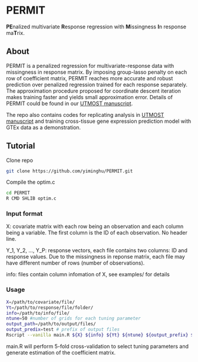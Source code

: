 # PERMIT
**PE**nalized multivariate **R**esponse regression with **M**issingness **I**n response ma**T**rix.

## About
PERMIT is a penalized regression for multivariate-response data with missingness in response matrix. By imposing group-lasso penalty on each row of coefficient matrix, PERMIT reaches more accurate and robust prediction over penalized regression trained for each response separately. The approximation procedure proposed for coordinate descent iteration makes training faster and yields small approximation error. Details of PERMIT could be found in our [UTMOST manuscript](https://www.biorxiv.org/content/early/2018/03/21/286013).

The repo also contains codes for replicating analysis in [UTMOST manuscript](https://www.biorxiv.org/content/early/2018/03/21/286013) and training cross-tissue gene expression prediction model with GTEx data as a demonstration.

## Tutorial
Clone repo
```bash
git clone https://github.com/yiminghu/PERMIT.git
```
Compile the optim.c
```bash
cd PERMIT
R CMD SHLIB optim.c
```

### Input format
X: covariate matrix with each row being an observation and each column being a variable. The first column is the ID of each observation. No header line.

Y_1, Y_2, ..., Y_P: response vectors, each file contains two columns: ID and response values. Due to the missingness in reponse matrix, each file may have different number of rows (number of observations).

info: files contain column infomation of X, see examples/ for details

### Usage
```bash
X=/path/to/covariate/file/
Yt=/path/to/response/file/folder/
info=/path/to/info/file/
ntune=50 #number of grids for each tuning parameter
output_path=/path/to/output/files/
output_predix=test # prefix of output files
Rscript --vanilla main.R ${X} ${info} ${Yt} ${ntune} ${output_prefix} ${output_path}
```
main.R will perform 5-fold cross-validation to select tuning parameters and generate estimation of the coefficient matrix.
